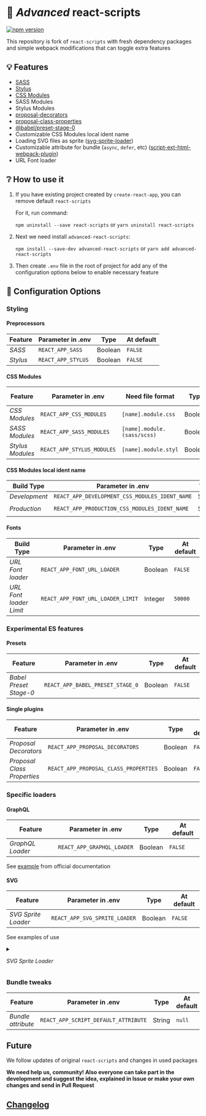 # 🚀 *Advanced* react-scripts
[![npm version](https://img.shields.io/npm/v/advanced-react-scripts.svg)](https://www.npmjs.com/package/advanced-react-scripts)

This repository is fork of `react-scripts` with fresh dependency packages and simple webpack modifications that can toggle extra features

## 💡 Features

* [SASS](https://sass-lang.com)
* [Stylus](http://stylus-lang.com)
* [CSS Modules](https://github.com/gajus/react-css-modules#css-modules)
* SASS Modules
* Stylus Modules
* [proposal-decorators](https://github.com/babel/babel/tree/master/packages/babel-plugin-proposal-decorators)
* [proposal-class-properties](https://github.com/babel/babel/tree/master/packages/babel-plugin-proposal-class-properties)
* [@babel/preset-stage-0](https://github.com/babel/babel/tree/master/packages/babel-preset-stage-0)
* Customizable CSS Modules local ident name
* Loading SVG files as sprite ([svg-sprite-loader](https://github.com/kisenka/svg-sprite-loader))
* Customizable attribute for bundle (`async`, `defer`, etc) ([script-ext-html-webpack-plugin](https://github.com/numical/script-ext-html-webpack-plugin))
* URL Font loader

## ❔ How to use it

1. If you have existing project created by `create-react-app`, you can remove default `react-scripts`

   For it, run command:

   `npm uninstall --save react-scripts` or `yarn uninstall react-scripts`

2. Next we need install `advanced-react-scripts`:

   `npm install --save-dev advanced-react-scripts` or `yarn add advanced-react-scripts`

3. Then create `.env` file in the root of project for add any of the configuration options below to enable necessary feature

## 🔧 Configuration Options

### Styling

#### Preprocessors

| Feature | Parameter in .env | Type | At default |
| ------- | ----------------- | ---- | ---------- |
| *SASS* | `REACT_APP_SASS` | Boolean | `FALSE` |
| *Stylus* | `REACT_APP_STYLUS` | Boolean | `FALSE` |

#### CSS Modules

| Feature | Parameter in .env | Need file format | Type | At default |
| ------- | ---------------- | ----------------- | ---- | ---------- |
| *CSS Modules* | `REACT_APP_CSS_MODULES` | `[name].module.css` | Boolean | `FALSE` |
| *SASS Modules* | `REACT_APP_SASS_MODULES` | `[name].module.(sass/scss)` | Boolean | `FALSE` |
| *Stylus Modules* | `REACT_APP_STYLUS_MODULES` | `[name].module.styl` |  Boolean | `FALSE` |

#### CSS Modules local ident name

| Build Type | Parameter in .env | Type | At default |
| ---------- | ----------------- | ---- | ---------- |
| *Development* | `REACT_APP_DEVELOPMENT_CSS_MODULES_IDENT_NAME` | String  | `[path]__[name]___[local]` |
| *Production* | `REACT_APP_PRODUCTION_CSS_MODULES_IDENT_NAME` | String | `[local]-[sha512:hash:base32]` |

#### Fonts

| Build Type | Parameter in .env | Type | At default |
| ---------- | ----------------- | ---- | ---------- |
| *URL Font loader* | `REACT_APP_FONT_URL_LOADER` | Boolean | `FALSE` |
| *URL Font loader Limit* | `REACT_APP_FONT_URL_LOADER_LIMIT` | Integer | `50000` |

### Experimental ES features

#### Presets

| Feature | Parameter in .env | Type | At default | 
| ------- | ----------------- | ---- | ---------- |
| *Babel Preset Stage-0* | `REACT_APP_BABEL_PRESET_STAGE_0` | Boolean | `FALSE` |

#### Single plugins

| Feature | Parameter in .env | Type | At default |
| ------- | ---- | ----------------- | ------- |
| *Proposal Decorators* | `REACT_APP_PROPOSAL_DECORATORS` | Boolean | `FALSE` |
| *Proposal Class Properties* | `REACT_APP_PROPOSAL_CLASS_PROPERTIES` | Boolean | `FALSE` |

### Specific loaders

#### GraphQL

| Feature | Parameter in .env | Type | At default |
| ------- | ----------------- | ---- | ---------- |
| *GraphQL Loader* | `REACT_APP_GRAPHQL_LOADER` | Boolean | `FALSE` |

See [example](https://github.com/apollographql/graphql-tag#webpack-preprocessing-with-graphql-tagloader) from official documentation

#### SVG

| Feature | Parameter in .env | Type | At default |
| ------- | ----------------- | ---- | ---------- |
| *SVG Sprite Loader* | `REACT_APP_SVG_SPRITE_LOADER` | Boolean | `FALSE` |

See examples of use
<details>
   <summary>
   
   *SVG Sprite Loader*
   
   </summary>

```js
import twitterIcon from '../assets/twitter.svg';

console.log(twitterIcon); // output 'sprite-[hash].svg#twitter-usage'

<svg>
  <use xlinkHref={twitterIcon}></use>
</svg>
```
</details>

### Bundle tweaks

| Feature | Parameter in .env | Type | At default |
| ------- | ----------------- | ---- | ---------- |
| *Bundle attribute* | `REACT_APP_SCRIPT_DEFAULT_ATTRIBUTE` | String | `null` |

## Future

We follow updates of original `react-scripts` and changes in used packages

**We need help us, community! Also everyone can take part in the development and suggest the idea, explained in Issue or make your own changes and send in Pull Request**

## [Changelog](https://github.com/artemirq/advanced-react-scripts/tree/next/packages/react-scripts/CHANGELOG.md)